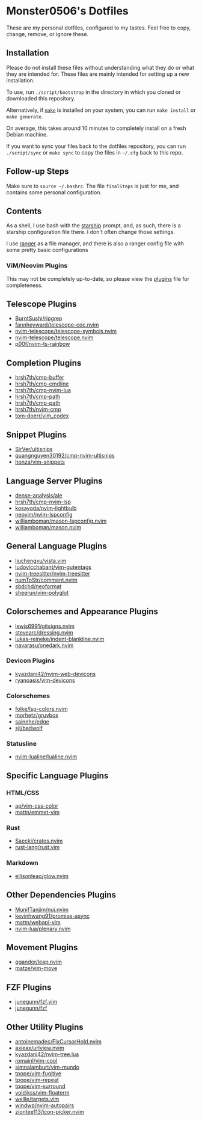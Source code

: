 # Monster0506's Dotfiles

These are my personal dotfiles, configured to my tastes.
Feel free to copy, change, remove, or ignore these.

## Installation

Please do not install these files without understanding what they do or
what they are intended for. These files are mainly intended for setting up
a new installation.

To use, run `./script/bootstrap` in the directory in which you cloned
or downloaded this repository.

Alternatively, if [`make`](https://www.gnu.org/software/make/) is installed on
your system, you can run `make install` or `make generate`.

On average, this takes around 10 minutes to completely install on a fresh
Debian machine.

If you want to sync your files back to the dotfiles repository, you can run
`./script/sync` or `make sync` to copy the files in `~/.cfg` back to this repo.

## Follow-up Steps

Make sure to `source ~/.bashrc`.
The file `finalSteps` is just for me, and contains some personal configuration.

## Contents

As a shell, I use bash with the [starship](https://starship.rs) prompt, and,
as such, there is a starship configuration file there. I don't often change
those settings.

I use [ranger](https://ranger.github.io/) as a file manager, and there is also a
ranger config file with some pretty basic configurations

### ViM/Neovim Plugins

This may not be completely up-to-date, so please view the [plugins](src/vim/lua/plugins.lua) 
file for completeness.

## Telescope Plugins

- [BurntSushi/ripgrep](https://github.com/BurntSushi/ripgrep)
- [fannheyward/telescope-coc.nvim](https://github.com/fannheyward/telescope-coc.nvim)
- [nvim-telescope/telescope-symbols.nvim](https://github.com/nvim-telescope/telescope-symbols.nvim)
- [nvim-telescope/telescope.nvim](https://github.com/nvim-telescope/telescope.nvim)
- [p00f/nvim-ts-rainbow](https://github.com/p00f/nvim-ts-rainbow)

## Completion Plugins

- [hrsh7th/cmp-buffer](https://github.com/hrsh7th/cmp-buffer)
- [hrsh7th/cmp-cmdline](https://github.com/hrsh7th/cmp-cmdline)
- [hrsh7th/cmp-nvim-lua](https://github.com/hrsh7th/cmp-nvim-lua)
- [hrsh7th/cmp-path](https://github.com/hrsh7th/cmp-path)
- [hrsh7th/cmp-path](https://github.com/hrsh7th/cmp-path)
- [hrsh7th/nvim-cmp](https://github.com/hrsh7th/nvim-cmp)
- [tom-doerr/vim_codex](https://github.com/tom-doerr/vim_codex)

## Snippet Plugins

- [SirVer/ultisnips](https://github.com/SirVer/ultisnips)
- [quangnguyen30192/cmp-nvim-ultisnips](https://github.com/quangnguyen30192/cmp-nvim-ultisnips)
- [honza/vim-snippets](https://github.com/honza/vim-snippets)

## Language Server Plugins

- [dense-analysis/ale](https://github.com/dense-analysis/ale)
- [hrsh7th/cmp-nvim-lsp](https://github.com/hrsh7th/cmp-nvim-lsp)
- [kosayoda/nvim-lightbulb](https://github.com/kosayoda/nvim-lightbulb)
- [neovim/nvim-lspconfig](https://github.com/neovim/nvim-lspconfig)
- [williamboman/mason-lspconfig.nvim](https://github.com/williamboman/mason-lspconfig.nvim)
- [williamboman/mason.nvim](https://github.com/williamboman/mason.nvim)

## General Language Plugins

- [liuchengxu/vista.vim](https://github.com/liuchengxu/vista.vim)
- [ludovicchabant/vim-gutentags](https://github.com/ludovicchabant/vim-gutentags)
- [nvim-treesitter/nvim-treesitter](https://github.com/nvim-treesitter/nvim-treesitter)
- [numToStr/comment.nvim](https://github.com/numToStr/comment.nvim)
- [sbdchd/neoformat](https://github.com/sbdchd/neoformat)
- [sheerun/vim-polyglot](https://github.com/sheerun/vim-polyglot)

## Colorschemes and Appearance Plugins

- [lewis6991/gitsigns.nvim](https://github.com/lewis6991/gitsigns.nvim)
- [stevearc/dressing.nvim](https://github.com/stevearc/dressing.nvim)
- [lukas-reineke/indent-blankline.nvim](https://github.com/thaerkh/lukas-reineke/indent-blankline.nvim)
- [navarasu/onedark.nvim](https://github.com/navarasu/onedark.nvim)

### Devicon Plugins

- [kyazdani42/nvim-web-devicons](https://github.com/kyazdani42/nvim-web-devicons)
- [ryanoasis/vim-devicons](https://github.com/ryanoasis/vim-devicons)

### Colorschemes

- [folke/lsp-colors.nvim](https://github.com/folke/lsp-colors.nvim)
- [morhetz/gruvbox](https://github.com/morhetz/gruvbox)
- [sainnhe/edge](https://github.com/sainnhe/edge)
- [sjl/badwolf](https://github.com/sjl/badwolf)

### Statusline

- [nvim-lualine/lualine.nvim](https://github.com/nvim-lualine/lualine.nvim)

## Specific Language Plugins

### HTML/CSS

- [ap/vim-css-color](https://github.com/ap/vim-css-color)
- [mattn/emmet-vim](https://github.com/mattn/emmet-vim)

### Rust

- [Saecki/crates.nvim](https://github.com/Saecki/crates.nvim)
- [rust-lang/rust.vim](https://github.com/rust-lang/rust.vim)

### Markdown

- [ellisonleao/glow.nvim](https://github.com/ellisonleao/glow.nvim)

## Other Dependencies Plugins

- [MunifTanjim/nui.nvim](https://github.com/MunifTanjim/nui.nvim)
- [kevinhwang91/promise-async](https://github.com/kevinhwang91/promise-async)
- [mattn/webapi-vim](https://github.com/mattn/webapi-vim)
- [nvim-lua/plenary.nvim](https://github.com/nvim-lua/plenary.nvim)

## Movement Plugins

- [ggandor/leap.nvim](https://github.com/ggandor/leap.nvim)
- [matze/vim-move](https://github.com/matze/vim-move)

## FZF Plugins

- [junegunn/fzf.vim](https://github.com/junegunn/fzf.vim)
- [junegunn/fzf](https://github.com/junegunn/fzf)

## Other Utility Plugins

- [antoinemadec/FixCursorHold.nvim](https://github.com/antoinemadec/FixCursorHold.nvim)
- [axieax/urlview.nvim](https://github.com/axieax/urlview.nvim)
- [kyazdani42/nvim-tree.lua](https://github.com/kyazdani42/nvim-tree.lua)
- [romainl/vim-cool](https://github.com/romainl/vim-cool)
- [simnalamburt/vim-mundo](https://github.com/simnalamburt/vim-mundo)
- [tpope/vim-fugitive](https://github.com/tpope/vim-fugitive)
- [tpope/vim-repeat](https://github.com/tpope/vim-repeat)
- [tpope/vim-surround](https://github.com/tpope/vim-surround)
- [voldikss/vim-floaterm](https://github.com/voldikss/vim-floaterm)
- [wellle/targets.vim](https://github.com/wellle/targets.vim)
- [windwp/nvim-autopairs](https://github.com/windwp/nvim-autopairs)
- [ziontee113/icon-picker.nvim](https://github.com/ziontee113/icon-picker.nvim)
